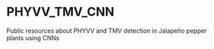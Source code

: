 # PHYVV_TMV_CNN
Public resources about PHYVV and TMV detection in Jalapeño pepper plants using CNNs
